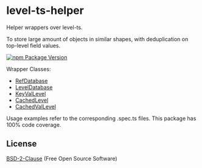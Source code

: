 # level-ts-helper

Helper wrappers over level-ts.

To store large amount of objects in similar shapes, with deduplication on top-level field values.

[![npm Package Version](https://img.shields.io/npm/v/@beenotung/level-ts-helper.svg?maxAge=3600)](https://www.npmjs.com/package/@beenotung/level-ts-helper)

Wrapper Classes:
 - [RefDatabase<T>](./src/ref-database.ts)
 - [LevelDatabase](./src/level-database.ts)
 - [KeyValLevel](./src/key-val-level.ts)
 - [CachedLevel<T>](./src/cached-level.ts)
 - [CachedValLevel](./src/cached-val-level.ts)

Usage examples refer to the corresponding .spec.ts files.
This package has 100% code coverage.

## License
[BSD-2-Clause](./LICENSE) (Free Open Source Software)
